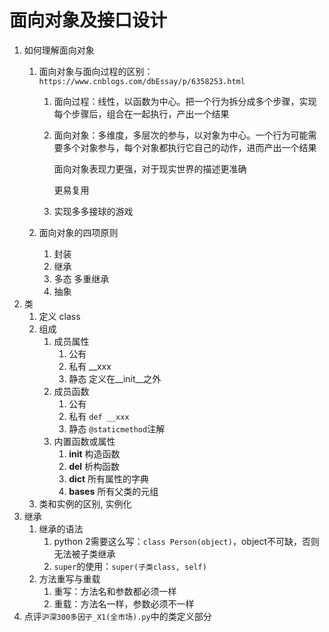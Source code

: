 # 面向对象及接口设计

1. 如何理解面向对象
    1. 面向对象与面向过程的区别：`https://www.cnblogs.com/dbEssay/p/6358253.html`
        1. 面向过程：线性，以函数为中心。把一个行为拆分成多个步骤，实现每个步骤后，组合在一起执行，产出一个结果
        2. 面向对象：多维度，多层次的参与，以对象为中心。一个行为可能需要多个对象参与，每个对象都执行它自己的动作，进而产出一个结果

            面向对象表现力更强，对于现实世界的描述更准确

            更易复用

        3. 实现多多接球的游戏

    2. 面向对象的四项原则
        1. 封装
        2. 继承
        3. 多态 多重继承
        4. 抽象
2. 类
    1. 定义 class
    2. 组成
        1. 成员属性
            1. 公有
            2. 私有 __xxx
            3. 静态 定义在__init__之外
        2. 成员函数
            1. 公有
            2. 私有 `def __xxx`
            3. 静态 `@staticmethod`注解
        3. 内置函数或属性
            1. __init__ 构造函数
            2. __del__ 析构函数
            3. __dict__ 所有属性的字典
            4. __bases__ 所有父类的元组
    3. 类和实例的区别, 实例化
3. 继承
    1. 继承的语法
        1. python 2需要这么写：`class Person(object)`，object不可缺，否则无法被子类继承
        2. `super`的使用：`super(子类class, self)`
    2. 方法重写与重载
        1. 重写：方法名和参数都必须一样
        2. 重载：方法名一样，参数必须不一样
4. 点评`沪深300多因子_X1(全市场).py`中的类定义部分
